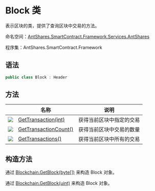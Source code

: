 # Block 类

表示区块的类，提供了查询区块中交易的方法。

命名空间：[AntShares.SmartContract.Framework.Services.AntShares](../Neo.md)

程序集：AntShares.SmartContract.Framework

## 语法

```c#
public class Block : Header
```

## 方法

|                                          | 名称                                       | 说明           |
| ---------------------------------------- | ---------------------------------------- | ------------ |
| ![](https://i-msdn.sec.s-msft.com/dynimg/IC91302.jpeg) | [GetTransaction(int)](Block/GetTransaction.md) | 获得当前区块中指定的交易 |
| ![](https://i-msdn.sec.s-msft.com/dynimg/IC91302.jpeg) | [GetTransactionCount()](Block/GetTransactionCount.md) | 获得当前区块中交易的数量 |
| ![](https://i-msdn.sec.s-msft.com/dynimg/IC91302.jpeg) | [GetTransactions()](Block/GetTransactions.md) | 获得当前区块中所有的交易 |

## 构造方法

通过 [Blockchain.GetBlock(byte[])](Blockchain/GetBlock.md) 来构造 Block 对象。

通过 [Blockchain.GetBlock(uint)](Blockchain/GetBlock2.md) 来构造 Block 对象。